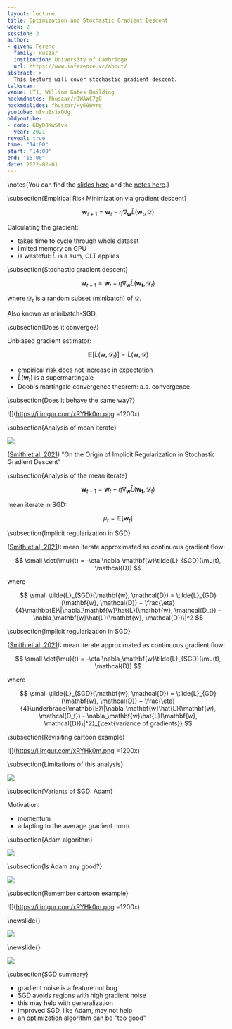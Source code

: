 ```yaml
---
layout: lecture
title: Optimization and Stochastic Gradient Descent
week: 2
session: 2
author:
- given: Ferenc
  family: Huszár
  institution: University of Cambridge
  url: https://www.inference.vc/about/
abstract: >
  This lecture will cover stochastic gradient descent.
talkscam:
venue: LT1, William Gates Building
hackmdnotes: fhuszar/rJWAWC7gO
hackmdslides: fhuszar/Hy69Wvrg_
youtube: nIvu1s1xQUg
oldyoutube:
- code: GDyD8KwSfvk
  year: 2021
reveal: true
time: "14:00"
start: "14:00"
end: "15:00"
date: 2022-02-01
---
```



\notes{You can find the [slides here](https://hackmd.io/@fhuszar/Hy69Wvrg_) and the [notes here](https://hackmd.io/@fhuszar/rJWAWC7gO).}


\subsection{Empirical Risk Minimization via gradient descent}

$$
\mathbf{w}_{t+1} = \mathbf{w}_t - \eta \nabla_\mathbf{w} \hat{L}(\mathbf{w_t}, \mathcal{D})
$$

Calculating the gradient:
* takes time to cycle through whole dataset
* limited memory on GPU
* is wasteful: $\hat{L}$ is a sum, CLT applies


\subsection{Stochastic gradient descent}

$$
\mathbf{w}_{t+1} = \mathbf{w}_t - \eta \nabla_\mathbf{w} \hat{L}(\mathbf{w_t}, \mathcal{D}_t)
$$

where $\mathcal{D}_t$ is a random subset (minibatch) of $\mathcal{D}$.

Also known as minibatch-SGD.


\subsection{Does it converge?}

Unbiased gradient estimator:

$$
\mathbb{E}[\hat{L}(\mathbf{w}, \mathcal{D}_t)] = \hat{L}(\mathbf{w}, \mathcal{D})
$$

* empirical risk does not increase in expectation
* $\hat{L}(\mathbf{w}_t)$ is a supermartingale
* Doob's martingale convergence theorem: a.s. convergence.


\subsection{Does it behave the same way?}

![](https://i.imgur.com/xRYHk0m.png =1200x)


\subsection{Analysis of mean iterate}

![](https://i.imgur.com/9j85UIv.png)

([Smith et al, 2021](https://arxiv.org/abs/2101.12176)) "On the Origin of Implicit Regularization in Stochastic Gradient Descent"


\subsection{Analysis of the mean iterate}

$$
\mathbf{w}_{t+1} = \mathbf{w}_t - \eta \nabla_\mathbf{w} \hat{L}(\mathbf{w_t}, \mathcal{D}_t)
$$

mean iterate in SGD:

$$
\mu_t = \mathbb{E}[\mathbf{w}_t]
$$


\subsection{Implicit regularization in SGD}

([Smith et al, 2021](https://arxiv.org/abs/2101.12176)): mean iterate approximated as continuous gradient flow:

$$
\small
\dot{\mu}(t) = -\eta \nabla_\mathbf{w}\tilde{L}_{SGD}(\mu(t), \mathcal{D})
$$

where

$$
\small
\tilde{L}_{SGD}(\mathbf{w}, \mathcal{D}) = \tilde{L}_{GD}(\mathbf{w}, \mathcal{D}) + \frac{\eta}{4}\mathbb{E}\|\nabla_\mathbf{w}\hat{L}(\mathbf{w}, \mathcal{D_t}) - \nabla_\mathbf{w}\hat{L}(\mathbf{w}, \mathcal{D})\|^2
$$


\subsection{Implicit regularization in SGD}

([Smith et al, 2021](https://arxiv.org/abs/2101.12176)): mean iterate approximated as continuous gradient flow:

$$
\small
\dot{\mu}(t) = -\eta \nabla_\mathbf{w}\tilde{L}_{SGD}(\mu(t), \mathcal{D})
$$

where

$$
\small
\tilde{L}_{SGD}(\mathbf{w}, \mathcal{D}) = \tilde{L}_{GD}(\mathbf{w}, \mathcal{D}) + \frac{\eta}{4}\underbrace{\mathbb{E}\|\nabla_\mathbf{w}\hat{L}(\mathbf{w}, \mathcal{D_t}) - \nabla_\mathbf{w}\hat{L}(\mathbf{w}, \mathcal{D})\|^2}_{\text{variance of gradients}}
$$


\subsection{Revisiting cartoon example}

![](https://i.imgur.com/xRYHk0m.png =1200x)


\subsection{Limitations of this analysis}

![](https://i.imgur.com/4Zyb3vy.png)


\subsection{Variants of SGD: Adam}

Motivation:
* momentum
* adapting to the average gradient norm


\subsection{Adam algorithm}

![](https://i.imgur.com/MpiCllk.png)


\subsection{Is Adam any good?}

![](https://i.imgur.com/0yelxmm.png)


\subsection{Remember cartoon example}

![](https://i.imgur.com/xRYHk0m.png =1200x)

\newslide{}

![](https://i.imgur.com/xBNd5Qk.png)

\newslide{}

![](https://i.imgur.com/q9tTe7i.png)


\subsection{SGD summary}

* gradient noise is a feature not bug
* SGD avoids regions with high gradient noise
* this may help with generalization
* improved SGD, like Adam, may not help
* an optimization algorithm can be "too good"



<!--No Free Lunch for Optimization: <https://ti.arc.nasa.gov/m/profile/dhw/papers/78.pdf> <https://link.springer.com/chapter/10.1007%2F978-3-030-12767-1_5>
Survey of Optimization methods for DeepNNs: <https://arxiv.org/abs/2007.01547>


Related publications and links will appear here.

* SGD (why it works, high variance estimator etc)
* Adam
* RMS PropMixed mode-->

